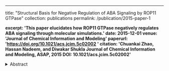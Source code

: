 ---


title: "Structural Basis for Negative Regulation of ABA Signaling by ROP11 GTPase"
collection: publications
permalink: /publication/2015-paper-1

**excerpt: 'This paper elucidates how ROP11 GTPase negatively regulates ABA signaling through molecular simulations.'
date: 2015-12-01
venue: 'Journal of Chemical Information and Modeling'
paperurl: 'https://doi.org/10.1021/acs.jcim.5c02002
'
citation: 'Chuankai Zhao, Hassan Nadeem, and Diwakar Shukla
Journal of Chemical Information and Modeling, ASAP, 2015
DOI: 10.1021/acs.jcim.5c02002'**
<details> <summary> Abstract </summary> Abscisic acid (ABA) is an essential plant hormone responsible for plant development and stress responses. Plant-specific Rho-like (ROPs) small GTPases act as negative regulators of ABA signal transduction by interacting with PP2C phosphatases, shutting off “leaky” ABA signaling caused by constitutive activity of monomeric PYR/PYL/RCAR receptors. However, the structural basis for this negative regulation remains unclear. In this study, we utilized large-scale coarse-grained (10.05 ms) and all-atom molecular dynamics simulations along with standard protein–protein binding free energy calculations to predict the complex structure of AtROP11 and phosphatase AtABI1. We also predicted the detailed complex association pathway and identified critical residue pairs in AtROP11 and AtABI1 that stabilize the complex. Overall, this work establishes a computational framework for predicting unknown protein complex structures and provides molecular insight into the negative regulation of ABA signaling by small GTPases. </details>
